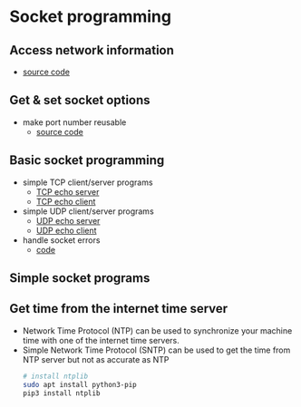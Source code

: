 # Socket programming

Access network information
---
- [source code](./code/socketpro.ipynb)


Get & set socket options
---
- make port number reusable
  - [source code](./code/reuseaddr.py)


Basic socket programming
---
- simple TCP client/server programs
  - [TCP echo server](./code/tcpEchoServer.py)
  - [TCP echo client](./code/tcpEchoClient.py)
- simple UDP client/server programs
  - [UDP echo server](./code/udpEchoServer.py)
  - [UDP echo client](./code/udpEchoClient.py)
- handle socket errors
  - [code](./code/hserror.py)



## Simple socket programs

Get time from the internet time server
---
- Network Time Protocol (NTP) can be used to synchronize your machine time with one of the internet time servers.
- Simple Network Time Protocol (SNTP) can be used to get the time from NTP server but not as accurate as NTP
  ```bash
  # install ntplib
  sudo apt install python3-pip
  pip3 install ntplib
  ```
